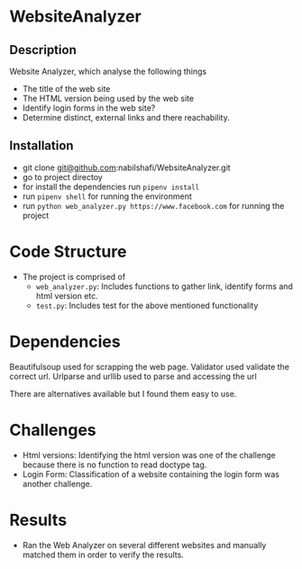 # WebsiteAnalyzer

## Description
Website Analyzer, which analyse the following things

* The title of the web site
* The HTML version being used by the web site
* Identify login forms in the web site?
* Determine distinct, external links and there reachability.


## Installation

* git clone git@github.com:nabilshafi/WebsiteAnalyzer.git
* go to project directoy
* for install the dependencies run `pipenv install` 
* run `pipenv shell` for running the environment
* run `python web_analyzer.py https://www.facebook.com` for running the project

# Code Structure

* The project is comprised of 
  * `web_analyzer.py`: Includes functions to gather link, identify forms and html version etc.
  * `test.py`: Includes test for the above mentioned functionality


# Dependencies

Beautifulsoup used for scrapping the web page.
Validator used validate the correct url.
Urlparse and urllib used to parse and accessing the url

There are alternatives available but I found them easy to use.

# Challenges

* Html versions: Identifying the html version was one of the challenge because there is no function to read doctype tag.
* Login Form: Classification of a website containing the login form was another challenge.

# Results
* Ran the Web Analyzer on several different websites and manually matched them in order to verify the results. 